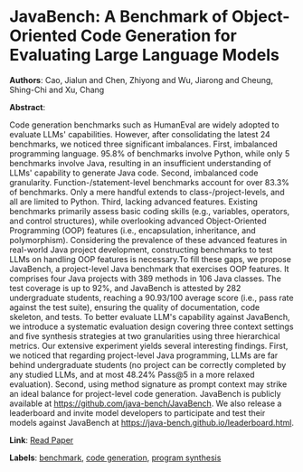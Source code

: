 # JavaBench: A Benchmark of Object-Oriented Code Generation for Evaluating Large Language Models

**Authors**: Cao, Jialun and Chen, Zhiyong and Wu, Jiarong and Cheung, Shing-Chi and Xu, Chang

**Abstract**:

Code generation benchmarks such as HumanEval are widely adopted to evaluate LLMs' capabilities. However, after consolidating the latest 24 benchmarks, we noticed three significant imbalances. First, imbalanced programming language. 95.8\% of benchmarks involve Python, while only 5 benchmarks involve Java, resulting in an insufficient understanding of LLMs' capability to generate Java code. Second, imbalanced code granularity. Function-/statement-level benchmarks account for over 83.3\% of benchmarks. Only a mere handful extends to class-/project-levels, and all are limited to Python. Third, lacking advanced features. Existing benchmarks primarily assess basic coding skills (e.g., variables, operators, and control structures), while overlooking advanced Object-Oriented Programming (OOP) features (i.e., encapsulation, inheritance, and polymorphism). Considering the prevalence of these advanced features in real-world Java project development, constructing benchmarks to test LLMs on handling OOP features is necessary.To fill these gaps, we propose JavaBench, a project-level Java benchmark that exercises OOP features. It comprises four Java projects with 389 methods in 106 Java classes. The test coverage is up to 92\%, and JavaBench is attested by 282 undergraduate students, reaching a 90.93/100 average score (i.e., pass rate against the test suite), ensuring the quality of documentation, code skeleton, and tests. To better evaluate LLM's capability against JavaBench, we introduce a systematic evaluation design covering three context settings and five synthesis strategies at two granularities using three hierarchical metrics. Our extensive experiment yields several interesting findings. First, we noticed that regarding project-level Java programming, LLMs are far behind undergraduate students (no project can be correctly completed by any studied LLMs, and at most 48.24\% Pass@5 in a more relaxed evaluation). Second, using method signature as prompt context may strike an ideal balance for project-level code generation. JavaBench is publicly available at https://github.com/java-bench/JavaBench. We also release a leaderboard and invite model developers to participate and test their models against JavaBench at https://java-bench.github.io/leaderboard.html.

**Link**: [Read Paper](https://doi.org/10.1145/3691620.3695470)

**Labels**: [benchmark](../../labels/benchmark.md), [code generation](../../labels/code_generation.md), [program synthesis](../../labels/program_synthesis.md)
